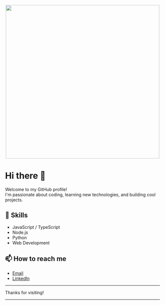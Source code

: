 <div align="center">
  <img src="https://media2.giphy.com/media/cLiOAvpdFZqAo/giphy.gif" width="500"/>
</div>

# Hi there 👋

Welcome to my GitHub profile!  
I'm passionate about coding, learning new technologies, and building cool projects.

## 🚀 Skills

- JavaScript / TypeScript
- Node.js
- Python
- Web Development

## 📫 How to reach me

- [Email](mailto:jokoaiko8b@gmail.com)
- [LinkedIn](www.linkedin.com/in/aiko-joko)

---

Thanks for visiting!

---

###
